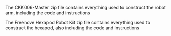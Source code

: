 The CKK006-Master zip file contains everything used to construct the robot arm, including the code and instructions

The Freenove Hexapod Robot Kit zip file contains everything used to construct the hexapod, also including the code and instructions
